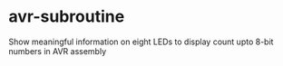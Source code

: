 # avr-subroutine
Show meaningful information on eight LEDs to display count upto 8-bit numbers in AVR assembly

